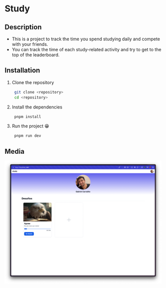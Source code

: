 # Study

## Description
- This is a project to track the time you spend studying daily and compete with your friends.
- You can track the time of each study-related activity and try to get to the top of the leaderboard.

## Installation

1. Clone the repository
   ```bash
    git clone <repository>
    cd <repository>
   ```

2. Install the dependencies
   ```bash
    pnpm install
   ```

3. Run the project 😁
   ```bash
    pnpm run dev
   ```

## Media

![preview](/public/screenshot.png)